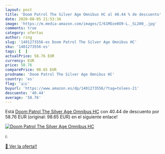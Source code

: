 ```yaml
---
layout: post
title: 'Doom Patrol The Silver Age Omnibus HC al 40.44 % de descuento'
date: 2020-08-05 21:53:34
image: 'https://m.media-amazon.com/images/I/61MOze0O9-L._SL200_.jpg'
comments: true
category: ofertas
author: ring
slug: '1401273556-es Doom Patrol The Silver Age Omnibus HC'
sku: '1401273556-es'
tags: [  ]
actualPrice: 58.76 EUR
currency: EUR
price: 58.76
comparePrice: 98.65 EUR
prodname: 'Doom Patrol The Silver Age Omnibus HC'
country: 'es'
flag: '🇪🇸'
buyurl: 'https://www.amazon.es/dp/1401273556/?tag=tolees-21'
descuento: '40.44'
average: '58.76'
---
```


Está [Doom Patrol The Silver Age Omnibus HC](https://www.amazon.es/dp/1401273556/?tag=tolees-21) con 40.44 de descuento por 58.76 EUR (original: 98.65 EUR) en el siguiente enlace!

[![Doom Patrol The Silver Age Omnibus HC](https://m.media-amazon.com/images/I/61MOze0O9-L._SL200_.jpg)](https://www.amazon.es/dp/1401273556/?tag=tolees-21)

ℹ️:


[🛒 Ver la oferta!!](https://www.amazon.es/dp/1401273556/?tag=tolees-21)
